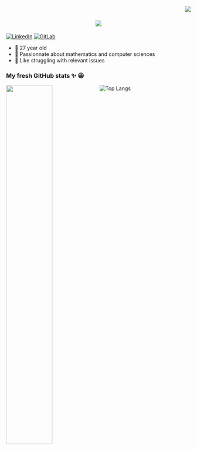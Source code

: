 <img align="right" src="https://visitor-badge.laobi.icu/badge?page_id=KhaledELG">
<h1 align="center">
  <a href="https://git.io/typing-svg">
    <img src="https://readme-typing-svg.herokuapp.com/?lines=Hello,+There!+👋;This+is+KhaledELG...;Nice+to+meet+you!&center=true&size=30">
  </a>
</h1>

[![LinkedIn](https://img.shields.io/badge/LinkedIn-blue?style=flat&logo=linkedin&labelColor=blue)](https://www.linkedin.com/in/khaled-el-ghammarti/) [![GitLab](https://img.shields.io/badge/GitLab-orange?style=flat&logo=gitlab&labelColor=grey)](https://gitlab.com/kelg)

- :hatching_chick: 27 year old 
- :blue_book: Passionnate about mathematics and computer sciences
- :hammer: Like struggling with relevant issues
### My fresh GitHub stats :sparkles: :grinning:

[<img align="left" width="50%" src="https://github-readme-stats.vercel.app/api?username=KhaledELG&count_private=true&show_icons=true&theme=radical" />](https://github-readme-stats.vercel.app/api?username=KhaledELG&count_private=true&show_icons=true&theme=radical)
![Top Langs](https://github-readme-stats.vercel.app/api/top-langs/?username=KhaledELG&hide=TeX&layout=compact&theme=radical)
